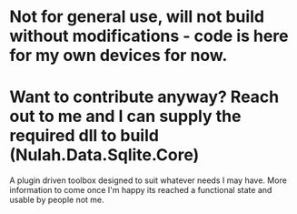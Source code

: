 # Not for general use, will not build without modifications - code is here for my own devices for now.

# Want to contribute anyway? Reach out to me and I can supply the required dll to build (Nulah.Data.Sqlite.Core)

A plugin driven toolbox designed to suit whatever needs I may have. More information to come once I'm happy its reached a functional state and usable by people not me.
